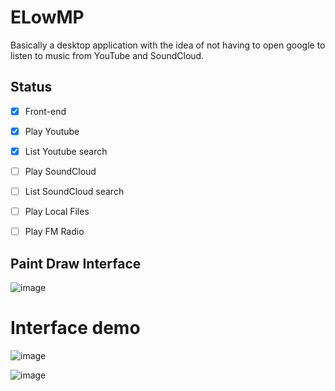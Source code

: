 # ELowMP
Basically a desktop application with the idea of not having to open google to listen to music from YouTube and SoundCloud.

## Status 
- [x] Front-end
- [x] Play Youtube
- [x] List Youtube search
- [ ] Play SoundCloud
- [ ] List SoundCloud search
- [ ] Play Local Files
- [ ] Play FM Radio




## Paint Draw Interface 
![image](https://github.com/JetShen/ELowMP/assets/62623196/b0657e0c-fb4b-4ec5-ab92-a6963cf6673c)
# Interface demo
![image](https://github.com/JetShen/ELowMP/assets/62623196/ac16a93e-396f-43f1-bfff-08136d9901dc)

![image](https://github.com/JetShen/ELowMP/assets/62623196/0ef76764-3a70-490a-b492-307f657b61df)
